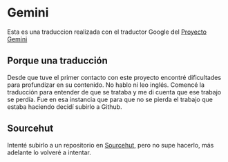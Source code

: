 # Gemini
Esta es una traduccion realizada con el traductor Google del [Proyecto Gemini](https://gemini.circumlunar.space/)

## Porque una traducción
Desde que tuve el primer contacto con este proyecto encontré dificultades para profundizar en su contenido. No hablo ni leo inglés.
Comencé la traducción para entender de que se trataba y me di cuenta que ese trabajo se perdía. Fue en esa instancia que para que no se pierda el trabajo que estaba haciendo decidí subirlo a Github.

## Sourcehut
Intenté subirlo a un repositorio en [Sourcehut](https://sr.ht/), pero no supe hacerlo, más adelante lo volveré a intentar.
